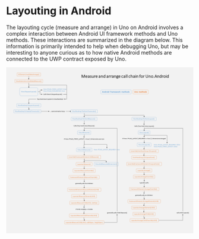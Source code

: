 ﻿# Layouting in Android

The layouting cycle (measure and arrange) in Uno on Android involves a complex interaction between Android UI framework methods and Uno 
methods. These interactions are summarized in the diagram below. This information is primarily intended to help when debugging Uno, but 
may be interesting to anyone curious as to how native Android methods are connected to the UWP contract exposed by Uno.

![android-layouting-diagram](Assets/layouting-android.png)